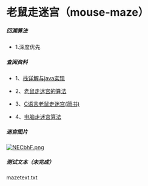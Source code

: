 # 老鼠走迷宫（mouse-maze）

##### 回溯算法

* 1.深度优先

##### 查阅资料

* 1、[栈详解与java实现](https://www.cnblogs.com/fzz9/p/8167546.html)

* 2、[老鼠走迷宫的算法](https://wenku.baidu.com/view/d8eb93b6a32d7375a517804f.html)

* 3、[C语言老鼠走迷宫(简书)](https://www.jianshu.com/p/44c2dbd5bdf1)

* 4、[电脑走迷宫算法](https://wenku.baidu.com/view/d8eb93b6a32d7375a517804f.html)

##### 迷宫图片
[![NECbhF.png](https://s1.ax1x.com/2020/06/17/NECbhF.png)](https://imgchr.com/i/NECbhF)
##### 测试文本（未完成）
mazetext.txt



